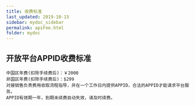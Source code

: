 ```yaml
---
title: 收费标准
last_updated: 2019-10-15
sidebar: mydoc_sidebar
permalink: apiFee.html
folder: mydoc
---
```



## 开放平台APPID收费标准

	中国区年费(扣除手续费后)：￥2000
	非国区年费(扣除手续费后)：$299
	对接销售负责费用收取流程指导，并在一个工作日内提供APPID，合法的APPID才能请求平台服务。
	APPID有效期一年，到期未续费自动失效，请及时续费。

